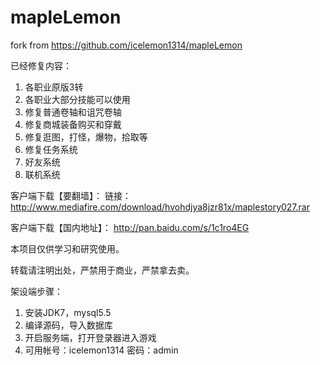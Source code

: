 # mapleLemon
fork from https://github.com/icelemon1314/mapleLemon

已经修复内容：

1. 各职业原版3转
2. 各职业大部分技能可以使用
3. 修复普通卷轴和诅咒卷轴
4. 修复商城装备购买和穿戴
5. 修复逛图，打怪，爆物，拾取等
6. 修复任务系统
7. 好友系统
8. 联机系统

客户端下载【要翻墙】：
链接：http://www.mediafire.com/download/hvohdjya8jzr81x/maplestory027.rar

客户端下载【国内地址】：
http://pan.baidu.com/s/1c1ro4EG

本项目仅供学习和研究使用。

转载请注明出处，严禁用于商业，严禁拿去卖。

架设端步骤：

1. 安装JDK7，mysql5.5
2. 编译源码，导入数据库
3. 开启服务端，打开登录器进入游戏
4. 可用帐号：icelemon1314 密码：admin
